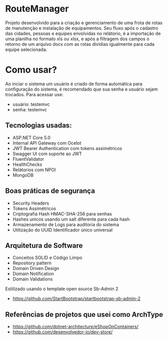 # RouteManager
Projeto desenvolvido para a criação e gerenciamento de uma frota de rotas de manutenção e instalação de equipamentos. Seu fluxo após o cadastro das cidades, pessoas e equipes
envolvidas no relátorio, é a importação de uma planilha no formato xls ou xlsx, e após a filtragem dos campos o retorno de um arquivo docx com as rotas dividias igualmente para cada equipe selecionada.

# Como usar?

Ao inciar o sistema um usuário é criado de forma automática para configuração do sistema, é recomendado que sua senha e usuário sejam trocados. 
 Para acessar use:
- usuário: testemvc
- senha: testemvc



## Tecnologias usadas:

- ASP.NET Core 5.0
- Internal API Gateway com Ocelot
- JWT Bearer Authentication com tokens assimétricos
- Swagger UI com suporte ao JWT
- FluentValidator
- HealthChecks
- Relátorios com NPOI
- MongoDB

## Boas práticas de segurança
- Security Headers
- Tokens Assimétricos
- Criptografia Hash HMAC-SHA-256 para senhas 
- Hashes unicos usando um salt diferente para cada hash
- Armazenamento de Logs para auditoria do sistema
- Utilização do UUID Identificador único universal 

## Arquitetura de Software

- Conceitos SOLID e Código Limpo
- Repository pattern
- Domain Driven Design
- Domain Notification
- Domain Validations

Estilizado usando o template open source Sb-Admin 2
- https://github.com/StartBootstrap/startbootstrap-sb-admin-2

## Referências de projetos que usei como ArchType
- https://github.com/dotnet-architecture/eShopOnContainers/
- https://github.com/desenvolvedor-io/dev-store/

